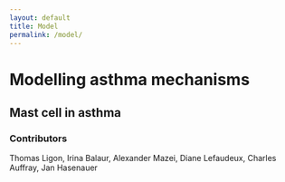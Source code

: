 ```yaml
---
layout: default
title: Model
permalink: /model/
---
```


# Modelling asthma mechanisms

## Mast cell in asthma 

### Contributors

Thomas Ligon, Irina Balaur, Alexander Mazei, Diane Lefaudeux, Charles Auffray, Jan Hasenauer



